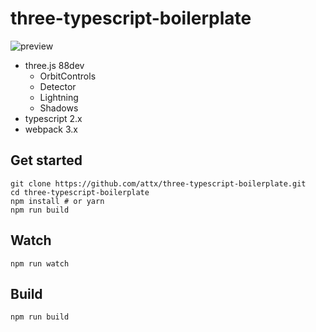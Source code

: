# three-typescript-boilerplate

![preview](https://raw.githubusercontent.com/attx/three-typescript-boilerplate/master/preview.gif)

- three.js 88dev
  - OrbitControls
  - Detector
  - Lightning
  - Shadows
- typescript 2.x
- webpack 3.x

## Get started
```
git clone https://github.com/attx/three-typescript-boilerplate.git
cd three-typescript-boilerplate
npm install # or yarn
npm run build
```

## Watch
```
npm run watch
```

## Build
```
npm run build
```
